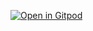 [![Open in Gitpod](https://gitpod.io/button/open-in-gitpod.svg)](https://gitpod.io/#https://github.com/joilsonLeal/gitbook)

